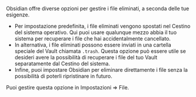 Obsidian offre diverse opzioni per gestire i file eliminati, a seconda delle tue esigenze.

- Per impostazione predefinita, i file eliminati vengono spostati nel Cestino del sistema operativo. Qui puoi usare qualunque mezzo abbia il tuo sistema per recuperare i file che hai accidentalmente cancellato.
- In alternativa, i file eliminati possono essere inviati in una cartella speciale del Vault chiamata `.trash`. Questa opzione può essere utile se desideri avere la possibilità di recuperare i file del tuo Vault separatamente dal Cestino del sistema.
- Infine, puoi impostare Obsidian per eliminare direttamente i file senza la possibilità di poterli ripristinare in futuro.

Puoi gestire questa opzione in Impostazioni => File.